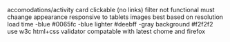 
accomodations/activity card clickable (no links)
filter not functional must chaange appearance
responsive to tablets
images best based on resolution load time
-blue     #0065fc
-blue lighter    #deebff
-gray background    #f2f2f2
use w3c html+css validator
compatable with latest chome and firefox


